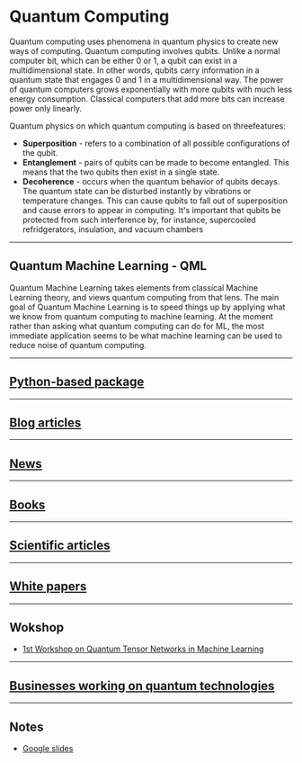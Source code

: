 # Quantum Computing
Quantum computing uses phenomena in quantum physics to create new ways of computing. Quantum computing involves qubits. Unlike a normal computer bit, which can be either 0 or 1, a qubit can exist in a multidimensional state. In other words, qubits carry information in a quantum state that engages 0 and 1 in a multidimensional way. The power of quantum computers grows exponentially with more qubits with much less energy consumption. Classical computers that add more bits can increase power only linearly.

Quantum physics on which quantum computing is based on threefeatures:
  - **Superposition** - refers to a combination of all possible configurations of the qubit. 
  - **Entanglement** - pairs of qubits can be made to become entangled. This means that the two qubits then exist in a single state. 
  - **Decoherence** - occurs when the quantum behavior of qubits decays. The quantum state can be disturbed instantly by vibrations or temperature changes. This can cause qubits to fall out of superposition and cause errors to appear in computing. It's important that qubits be protected from such interference by, for instance, supercooled refridgerators, insulation, and vacuum chambers
***

## Quantum Machine Learning - QML
Quantum Machine Learning takes elements from classical Machine Learning theory, and views quantum computing from that lens. The main goal of Quantum Machine Learning is to speed things up by applying what we know from quantum computing to machine learning. At the moment rather than asking what quantum computing can do for ML, the most immediate application seems to be what machine learning can be used to reduce noise of quantum computing.
***

## [Python-based package](https://github.com/kyaiooiayk/Quantum-Computing-Notes/blob/main/notes/Python-based%20packages.md)
***

## [Blog articles](https://github.com/kyaiooiayk/Quantum-Computing-Notes/blob/main/notes/Blogs.md)
***

## [News](https://github.com/kyaiooiayk/Quantum-Computing-Notes/blob/main/notes/News.md)
***

## [Books](https://github.com/kyaiooiayk/Quantum-Computing-Notes/tree/main/notes)
***

## [Scientific articles](https://github.com/kyaiooiayk/Quantum-Computing-Notes/blob/main/notes/Scientific_articles.md)
***

## [White papers](https://github.com/kyaiooiayk/Quantum-Computing-Notes/blob/main/notes/White_papers.md)
***

## Wokshop
- [1st Workshop on Quantum Tensor Networks in Machine Learning](https://tensorworkshop.github.io/NeurIPS2020/accepted_papers.html)
***

## [Businesses working on quantum technologies](https://github.com/kyaiooiayk/Quantum-Computing-Notes/blob/main/notes/Companies.md)
***

## Notes
- [Google slides](https://drive.google.com/drive/u/1/folders/1O5rPQbLesRYI8hlQbYly6Ch4BjF-DXXK)
